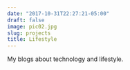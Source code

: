 ```yaml
---
date: "2017-10-31T22:27:21-05:00"
draft: false
image: pic02.jpg
slug: projects
title: Lifestyle
---
```


My blogs about technology and lifestyle.